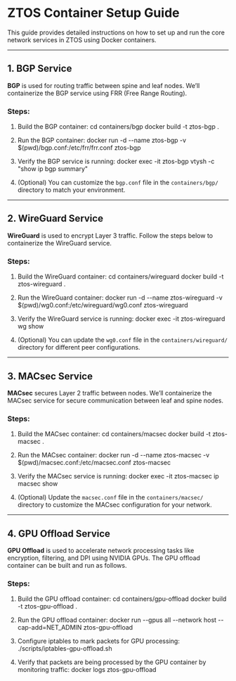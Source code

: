 # ZTOS Container Setup Guide

This guide provides detailed instructions on how to set up and run the core network services in ZTOS using Docker containers.

---

## 1. BGP Service

**BGP** is used for routing traffic between spine and leaf nodes. We’ll containerize the BGP service using FRR (Free Range Routing).

### Steps:

1. Build the BGP container:
	cd containers/bgp
	docker build -t ztos-bgp .

2. Run the BGP container:
	docker run -d --name ztos-bgp -v $(pwd)/bgp.conf:/etc/frr/frr.conf ztos-bgp

3. Verify the BGP service is running:
	docker exec -it ztos-bgp vtysh -c "show ip bgp summary"

4. (Optional) You can customize the `bgp.conf` file in the `containers/bgp/` directory to match your environment.

---

## 2. WireGuard Service

**WireGuard** is used to encrypt Layer 3 traffic. Follow the steps below to containerize the WireGuard service.

### Steps:

1. Build the WireGuard container:
	cd containers/wireguard
	docker build -t ztos-wireguard .

2. Run the WireGuard container:
	docker run -d --name ztos-wireguard -v $(pwd)/wg0.conf:/etc/wireguard/wg0.conf ztos-wireguard

3. Verify the WireGuard service is running:
	docker exec -it ztos-wireguard wg show

4. (Optional) You can update the `wg0.conf` file in the `containers/wireguard/` directory for different peer configurations.

---

## 3. MACsec Service

**MACsec** secures Layer 2 traffic between nodes. We’ll containerize the MACsec service for secure communication between leaf and spine nodes.

### Steps:

1. Build the MACsec container:
	cd containers/macsec
	docker build -t ztos-macsec .

2. Run the MACsec container:
	docker run -d --name ztos-macsec -v $(pwd)/macsec.conf:/etc/macsec.conf ztos-macsec

3. Verify the MACsec service is running:
	docker exec -it ztos-macsec ip macsec show

4. (Optional) Update the `macsec.conf` file in the `containers/macsec/` directory to customize the MACsec configuration for your network.

---

## 4. GPU Offload Service

**GPU Offload** is used to accelerate network processing tasks like encryption, filtering, and DPI using NVIDIA GPUs. The GPU offload container can be built and run as follows.

### Steps:

1. Build the GPU offload container:
	cd containers/gpu-offload
	docker build -t ztos-gpu-offload .

2. Run the GPU offload container:
	docker run --gpus all --network host --cap-add=NET_ADMIN ztos-gpu-offload

3. Configure iptables to mark packets for GPU processing:
	./scripts/iptables-gpu-offload.sh

4. Verify that packets are being processed by the GPU container by monitoring traffic:
	docker logs ztos-gpu-offload
